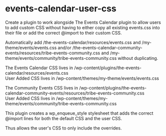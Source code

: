 events-calendar-user-css
========================

Create a plugin to work alongside The Events Calendar plugin to allow users to add custom CSS without having to either copy all existing events.css into their file or add the correct @import to their custom CSS.

Automatically add /the-events-calendar/resources/events.css and /my-theme/events/events.css and/or 
/the-events-calendar-community-events/resources/tribe-events-community.css and /my-theme/events/community/tribe-events-community.css without duplicating.

The Events Calendar CSS lives in /wp-content/plugins/the-events-calendar/resources/events.css<br>
User Added CSS lives in /wp-content/themes/my-theme/events/events.css

The Community Events CSS lives in /wp-content/plugins/the-events-calendar-community-events/resources/tribe-events-community.css<br>
User Added CSS lives in /wp-content/themes/my-theme/events/community/tribe-events-community.css

This plugin creates a wp_enqueue_style stylesheet that adds the correct @import lines for both the default CSS and the user CSS.

Thus allows the user's CSS to only include the overrides.


